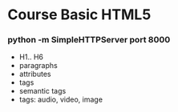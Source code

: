 # Course Basic HTML5 
<h3>python -m SimpleHTTPServer port 8000 </h3>
<ul>
    <li>H1.. H6</li>
    <li>paragraphs</li>
    <li>attributes</li>
    <li>tags</li>
    <li>semantic tags</li>
    <li>tags: audio, video, image</li>
</ul>